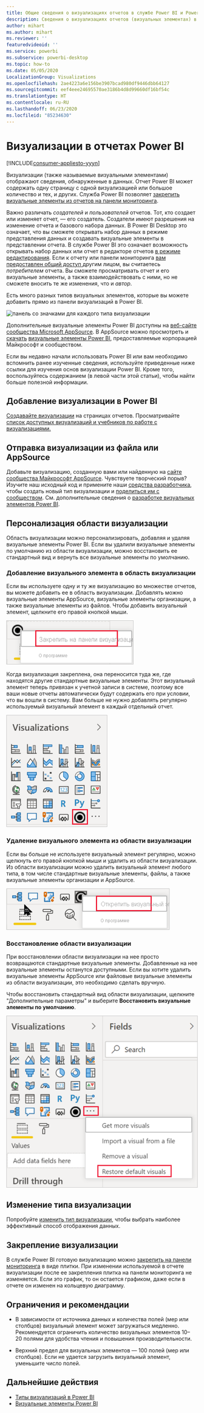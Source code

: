 ```yaml
---
title: Общие сведения о визуализациях отчетов в службе Power BI и Power BI Desktop
description: Сведения о визуализациях отчетов (визуальных элементах) в Microsoft Power BI.
author: mihart
ms.author: mihart
ms.reviewer: ''
featuredvideoid: ''
ms.service: powerbi
ms.subservice: powerbi-desktop
ms.topic: how-to
ms.date: 05/05/2020
LocalizationGroup: Visualizations
ms.openlocfilehash: 2ae4223a6e156be3907bcad980df9446dbb64127
ms.sourcegitcommit: eef4eee24695570ae3186b4d8d99660df16bf54c
ms.translationtype: HT
ms.contentlocale: ru-RU
ms.lasthandoff: 06/23/2020
ms.locfileid: "85234630"
---
```

# <a name="visualizations-in-power-bi-reports"></a>Визуализации в отчетах Power BI

[!INCLUDE[consumer-appliesto-yyyn](../includes/consumer-appliesto-yyyn.md)]    

Визуализации (также называемые визуальными элементами) отображают сведения, обнаруженные в данных. Отчет Power BI может содержать одну страницу с одной визуализацией или большое количество и тех, и других. Служба Power BI позволяет [закрепить визуальные элементы из отчетов на панели мониторинга](../create-reports/service-dashboard-pin-tile-from-report.md).

Важно различать *создателей* и *пользователей* отчетов.  Тот, кто создает или изменяет отчет, — его создатель.  Создатели имеют разрешения на изменение отчета и базового набора данных. В Power BI Desktop это означает, что вы сможете открывать набор данных в режиме представления данных и создавать визуальные элементы в представлении отчета. В службе Power BI это означает возможность открывать набор данных или отчет в редакторе отчетов [в режиме редактирования](../consumer/end-user-reading-view.md). Если к отчету или панели мониторинга [вам предоставлен общий доступ ](../consumer/end-user-shared-with-me.md)другим лицом, вы считаетесь *потребителем* отчета. Вы сможете просматривать отчет и его визуальные элементы, а также взаимодействовать с ними, но не сможете вносить те же изменения, что и *автор*.

Есть много разных типов визуальных элементов, которые вы можете добавить прямо из панели визуализаций в Power BI.

![панель со значками для каждого типа визуализации](media/power-bi-report-visualizations/power-bi-icons.png)

Дополнительные визуальные элементы Power BI доступны на [веб-сайте сообщества Microsoft AppSource](https://appsource.microsoft.com). В AppSource можно просмотреть и [скачать](https://appsource.microsoft.com/marketplace/apps?page=1&product=power-bi-visuals) [визуальные элементы Power BI](../developer/visuals/custom-visual-develop-tutorial.md), предоставляемые корпорацией Майкрософт и сообществом.

Если вы недавно начали использовать Power BI или вам необходимо вспомнить ранее изученные сведения, используйте приведенные ниже ссылки для изучения основ визуализации Power BI.  Кроме того, воспользуйтесь содержанием (в левой части этой статьи), чтобы найти больше полезной информации.

## <a name="add-a-visualization-in-power-bi"></a>Добавление визуализации в Power BI

[Создавайте визуализации](power-bi-report-add-visualizations-i.md) на страницах отчетов. Просматривайте [список доступных визуализаций и учебников по работе с визуализациями.](power-bi-visualization-types-for-reports-and-q-and-a.md) 

## <a name="upload-a-visualization-from-a-file-or-from-appsource"></a>Отправка визуализации из файла или AppSource

Добавьте визуализацию, созданную вами или найденную на [сайте сообщества Майкрософт AppSource](https://appsource.microsoft.com/marketplace/apps?product=power-bi-visuals). Чувствуете творческий порыв? Изучите наш исходный код и примените наши [средства разработчика](../developer/visuals/custom-visual-develop-tutorial.md), чтобы создать новый тип визуализации и [поделиться им с сообществом](../developer/visuals/office-store.md). См. дополнительные сведения о [разработке визуальных элементов Power BI](../developer/visuals/custom-visual-develop-tutorial.md).

## <a name="personalize-your-visualization-pane"></a>Персонализация области визуализации

Область визуализации можно персонализировать, добавляя и удаляя визуальные элементы Power BI. Если вы удалили визуальные элементы по умолчанию из области визуализации, можно восстановить ее стандартный вид и вернуть все визуальные элементы по умолчанию.

### <a name="add-a-visual-to-the-visualization-pane"></a>Добавление визуального элемента в область визуализации

Если вы используете одну и ту же визуализацию во множестве отчетов, вы можете добавить ее в область визуализации. Добавлять можно визуальные элементы AppSource, визуальные элементы организации, а также визуальные элементы из файлов. Чтобы добавить визуальный элемент, щелкните его правой кнопкой мыши.

![Закрепление визуализации на панели](media/power-bi-report-visualizations/power-bi-pin-custom-visual-option.png)

Когда визуализация закреплена, она переносится туда же, где находятся другие стандартные визуальные элементы. Этот визуальный элемент теперь привязан к учетной записи в системе, поэтому все ваши новые отчеты автоматически будут содержать его при условии, что вы вошли в систему. Вам больше не нужно добавлять регулярно используемый визуальный элемент в каждый отдельный отчет.

![Персонализированная область визуализации](media/power-bi-report-visualizations/power-bi-personalized-visualization-pane.png)

### <a name="remove-a-visual-from-the-visualization-pane"></a>Удаление визуального элемента из области визуализации

Если вы больше не используете визуальный элемент регулярно, можно щелкнуть его правой кнопкой мыши и удалить из области визуализации. Из области визуализации можно удалить визуальный элемент любого типа, в том числе стандартные визуальные элементы, файлы, а также визуальные элементы организации и AppSource.

![Открепление элементов от области визуализации](media/power-bi-report-visualizations/unpin-visual.png)

### <a name="restore-the-visualization-pane"></a>Восстановление области визуализации

При восстановлении области визуализации на нее просто возвращаются стандартные визуальные элементы. Добавленные на нее визуальные элементы останутся доступными. Если вы хотите удалить визуальные элементы AppSource или файловые визуальные элементы из области визуализации, это необходимо сделать вручную.

Чтобы восстановить стандартный вид области визуализации, щелкните "Дополнительные параметры" и выберите **Восстановить визуальные элементы по умолчанию**.

![Восстановление стандартного вида области визуализации](media/power-bi-report-visualizations/restore-default.png)

## <a name="change-the-visualization-type"></a>Изменение типа визуализации

Попробуйте [изменить тип визуализации](power-bi-report-change-visualization-type.md), чтобы выбрать наиболее эффективный способ отображения данных.

## <a name="pin-the-visualization"></a>Закрепление визуализации

В службе Power BI готовую визуализацию можно [закрепить на панели мониторинга](../create-reports/service-dashboard-pin-tile-from-report.md) в виде плитки. При изменении используемой в отчете визуализации после ее закрепления плитка на панели мониторинга не изменяется. Если это график, то он остается графиком, даже если в отчете он изменен на кольцевую диаграмму.

## <a name="limitations-and-considerations"></a>Ограничения и рекомендации
- В зависимости от источника данных и количества полей (мер или столбцов) визуальный элемент может загружаться медленно.  Рекомендуется ограничить количество визуальных элементов 10–20 полями для удобства чтения и повышения производительности. 

- Верхний предел для визуальных элементов — 100 полей (мер или столбцов). Если не удается загрузить визуальный элемент, уменьшите число полей.

## <a name="next-steps"></a>Дальнейшие действия

* [Типы визуализаций в Power BI](power-bi-visualization-types-for-reports-and-q-and-a.md)
* [Визуальные элементы Power BI](../developer/visuals/power-bi-custom-visuals.md)
